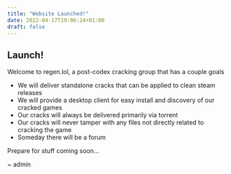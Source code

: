 ```yaml
---
title: "Website Launched!"
date: 2022-04-17T19:06:24+01:00
draft: false
---
```


## Launch!

Welcome to regen.lol, a post-codex cracking group that has a couple goals

- We will deliver standalone cracks that can be applied to clean steam releases
- We will provide a desktop client for easy install and discovery of our cracked games
- Our cracks will always be delivered primarily via torrent
- Our cracks will never tamper with any files not directly related to cracking the game
- Someday there will be a forum

Prepare for stuff coming soon...

~ admin
